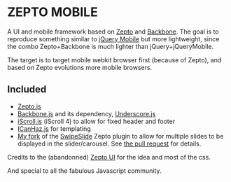 # ZEPTO MOBILE

A UI and mobile framework based on [Zepto](http://zeptojs.com/) and [Backbone](http://documentcloud.github.com/backbone/). The goal is to reproduce something similar to [jQuery Mobile](http://jquerymobile.com/) but more lightweight, since the combo Zepto+Backbone is much lighter than jQuery+jQueryMobile.

The target is to target mobile webkit browser first (because of Zepto), and based on Zepto evolutions more mobile browsers.

## Included

* [Zepto.js](http://zeptojs.com/)
* [Backbone.js](https://github.com/documentcloud/backbone/) and its dependency, [Underscore.js](https://github.com/documentcloud/underscore)
* [iScroll.js](http://cubiq.org/iscroll-4) (iScroll 4) to allow for fixed header and footer
* [ICanHaz.js](https://github.com/andyet/ICanHaz.js) for templating
* [My fork](https://github.com/DjebbZ/swipeslide/tree/multi) of the [SwipeSlide](https://github.com/max-power/swipeslide) Zepto plugin to allow for multiple slides to be displayed in the slider/carousel. See [the pull request](https://github.com/max-power/swipeslide/pull/1) for details.

Credits to the (abandonned) [Zepto UI](https://github.com/ollym/zepto-ui) for the idea and most of the css.

And special to all the fabulous Javascript community.